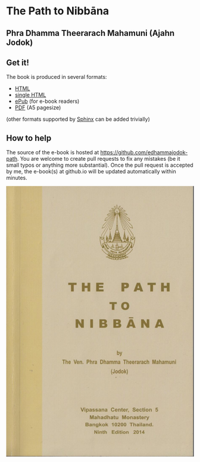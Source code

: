 # The Path to Nibbāna
## Phra Dhamma Theerarach Mahamuni (Ajahn Jodok)

## Get it!

The book is produced in several formats:

* [HTML](https://edhamma.github.io/jodok-path/html/index.html)
* [single HTML](https://edhamma.github.io/jodok-path/singlehtml/index.html)
* [ePub](https://edhamma.github.io/jodok-path/epub/jodok-path-to-nibbana.epub) (for e-book readers)
* [PDF](https://edhamma.github.io/jodok-path/latex/JodokPath.pdf) (A5 pagesize)

(other formats supported by [Sphinx](https://sphinx-doc.org) can be added trivially)

## How to help

The source of the e-book is hosted at https://github.com/edhammajodok-path. You are welcome to create pull requests to fix any mistakes (be it small typos or anything more substantial). Once the pull request is accepted by me, the e-book(s) at github.io will be updated automatically within minutes.

![cover](_static/cover.jpg)
